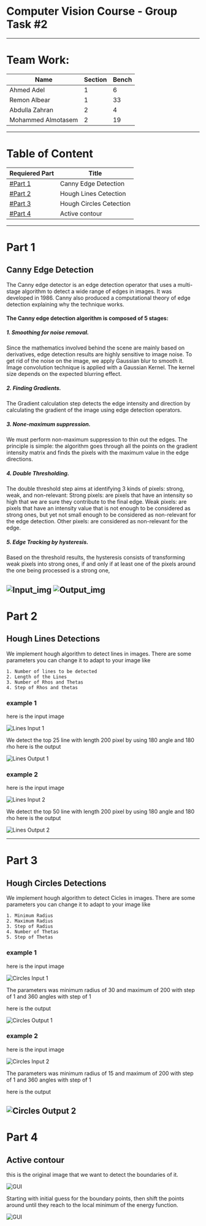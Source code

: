# Computer Vision Course - Group Task #2

---

# Team Work:

| Name | Section | Bench |
| ----------- | ----------- | ----------- |
| Ahmed Adel | 1 | 6 |
| Remon Albear | 1 | 33 |
| Abdulla Zahran | 2 | 4 |
| Mohammed Almotasem | 2 | 19 |

---

# Table of Content

| Requiered Part | Title |
| ----------- | ----------- |
| [#Part 1](#part-1) | Canny Edge Detection |
| [#Part 2](#part-2) | Hough Lines Cetection |
| [#Part 3](#part-3) | Hough Circles Cetection |
| [#Part 4](#part-4) | Active contour|

---
# Part 1

## Canny Edge Detection

The Canny edge detector is an edge detection operator that uses a multi-stage algorithm to detect a wide range of edges in images. It was developed in 1986. Canny also produced a computational theory of edge detection explaining why the technique works.


#### The Canny edge detection algorithm is composed of 5 stages:

##### 1. Smoothing for noise removal.
   Since the mathematics involved behind the scene are mainly based on derivatives, edge detection results are highly sensitive to image noise.
   To get rid of the noise on the image, we apply Gaussian blur to smooth it. Image convolution technique is applied with a Gaussian Kernel. The kernel size depends on the expected blurring effect.
##### 2. Finding Gradients.
   The Gradient calculation step detects the edge intensity and direction by calculating the gradient of the image using edge detection operators.
##### 3. None-maximum suppression.
   We must perform non-maximum suppression to thin out the edges. The principle is simple: the algorithm goes through all the points on the gradient intensity matrix and finds the pixels with the maximum value in the edge directions.
##### 4. Double Thresholding.
   The double threshold step aims at identifying 3 kinds of pixels: strong, weak, and non-relevant:
   Strong pixels: are pixels that have an intensity so high that we are sure they contribute to the final edge.
   Weak pixels: are pixels that have an intensity value that is not enough to be considered as strong ones, but yet not small enough to be considered as non-relevant for the edge detection.
   Other pixels: are considered as non-relevant for the edge.
##### 5. Edge Tracking by hysteresis.
   Based on the threshold results, the hysteresis consists of transforming weak pixels into strong ones, if and only if at least one of the pixels around the one being processed is a strong one,

![Input_img](ScreenShots/CannyInput.jpg)
![Output_img](ScreenShots/CannyOutput.png)
---


# Part 2 

## Hough Lines Detections
We implement hough algorithm to detect lines in images.
There are some parameters you can change it to adapt to your image like

    1. Number of lines to be detected 
    2. Length of the Lines
    3. Number of Rhos and Thetas
    4. Step of Rhos and thetas
### example 1
here is the input image

![Lines Input 1](ScreenShots/linesInput.jpg)

We detect the top 25 line with length 200 pixel by using 180 angle and 180 rho 
here is the output

![Lines Output 1](ScreenShots/linesOutput.jpg)

### example 2
here is the input image

![Lines Input 2](ScreenShots/linesInput2.jpg)

We detect the top 50 line with length 200 pixel by using 180 angle and 180 rho 
here is the output

![Lines Output 2](ScreenShots/linesOutput2.jpg)

---

# Part 3

## Hough Circles Detections
We implement hough algorithm to detect Cicles in images.
There are some parameters you can change it to adapt to your image like

    1. Minimum Radius
    2. Maximum Radius
    3. Step of Radius
    4. Number of Thetas
    5. Step of Thetas

### example 1
here is the input image

![Circles Input 1](ScreenShots/CirclesInput.jpg)

The parameters was minimum radius of 30 and maximum of 200 with step of 1 and 360 angles with step of 1 

here is the output

![Circles Output 1](ScreenShots/CirclesOutput.jpg)

### example 2
here is the input image

![Circles Input 2](ScreenShots/CirclesInput2.jpg)

The parameters was minimum radius of 15 and maximum of 200 with step of 1 and 360 angles with step of 1 

here is the output

![Circles Output 2](ScreenShots/CirclesOutput2.jpg)
---

# Part 4

## Active contour

this is the original image that we want to detect the boundaries of it.

![GUI](ScreenShots/snakeImageInput.png)

Starting with initial guess for the boundary points, then shift the points around until they reach to the local minimum of the energy function.

![GUI](ScreenShots/snakeImageOutput.png)